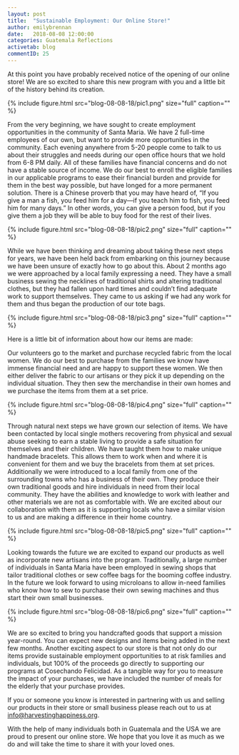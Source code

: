```yaml
---
layout: post
title:  "Sustainable Employment: Our Online Store!"
author: emilybrennan
date:   2018-08-08 12:00:00
categories: Guatemala Reflections
activetab: blog
commentID: 25
---
```


At this point you have probably received notice of the opening of our online store! We are so excited to
share this new program with you and a little bit of the history behind its creation.

{% include figure.html src="blog-08-08-18/pic1.png" size="full" caption="" %}

From the very beginning, we have sought to create employment opportunities in the community of
Santa Maria. We have 2 full-time employees of our own, but want to provide more opportunities in the
community. Each evening anywhere from 5-20 people come to talk to us about their struggles and
needs during our open office hours that we hold from 6-8 PM daily. All of these families have financial
concerns and do not have a stable source of income. We do our best to enroll the eligible families in our
applicable programs to ease their financial burden and provide for them in the best way possible, but
have longed for a more permanent solution. There is a Chinese proverb that you may have heard of, “If
you give a man a fish, you feed him for a day—if you teach him to fish, you feed him for many days.” In
other words, you can give a person food, but if you give them a job they will be able to buy food for the
rest of their lives.

{% include figure.html src="blog-08-08-18/pic2.png" size="full" caption="" %}

While we have been thinking and dreaming about taking these next steps for years, we have been held
back from embarking on this journey because we have been unsure of exactly how to go about this.
About 2 months ago we were approached by a local family expressing a need. They have a small
business sewing the necklines of traditional shirts and altering traditional clothes, but they had fallen
upon hard times and couldn’t find adequate work to support themselves. They came to us asking if we
had any work for them and thus began the production of our tote bags.

{% include figure.html src="blog-08-08-18/pic3.png" size="full" caption="" %}

Here is a little bit of information about how our items are made:

Our volunteers go to the market and purchase recycled fabric from the local women. We do our best to
purchase from the families we know have immense financial need and are happy to support these
women. We then either deliver the fabric to our artisans or they pick it up depending on the individual
situation. They then sew the merchandise in their own homes and we purchase the items from them at
a set price.

{% include figure.html src="blog-08-08-18/pic4.png" size="full" caption="" %}

Through natural next steps we have grown our selection of items. We have been contacted by local
single mothers recovering from physical and sexual abuse seeking to earn a stable living to provide a
safe situation for themselves and their children. We have taught them how to make unique handmade
bracelets. This allows them to work when and where it is convenient for them and we buy the bracelets
from them at set prices. Additionally we were introduced to a local family from one of the surrounding
towns who has a business of their own. They produce their own traditional goods and hire individuals in
need from their local community. They have the abilities and knowledge to work with leather and other
materials we are not as comfortable with. We are excited about our collaboration with them as it is
supporting locals who have a similar vision to us and are making a difference in their home country.

{% include figure.html src="blog-08-08-18/pic5.png" size="full" caption="" %}

Looking towards the future we are excited to expand our products as well as incorporate new artisans
into the program. Traditionally, a large number of individuals in Santa Maria have been employed in
sewing shops that tailor traditional clothes or sew coffee bags for the booming coffee industry. In the
future we look forward to using microloans to allow in-need families who know how to sew to purchase
their own sewing machines and thus start their own small businesses.

{% include figure.html src="blog-08-08-18/pic6.png" size="full" caption="" %}

We are so excited to bring you handcrafted goods that support a mission year-round. You can expect
new designs and items being added in the next few months. Another exciting aspect to our store is that
not only do our items provide sustainable employment opportunities to at risk families and individuals,
but 100% of the proceeds go directly to supporting our programs at Cosechando Felicidad. As a tangible
way for you to measure the impact of your purchases, we have included the number of meals for the
elderly that your purchase provides.

If you or someone you know is interested in partnering with us and selling our products in their store or
small business please reach out to us at info@harvestinghappiness.org.

With the help of many individuals both in Guatemala and the USA we are proud to present our online
store. We hope that you love it as much as we do and will take the time to share it with your loved ones.
